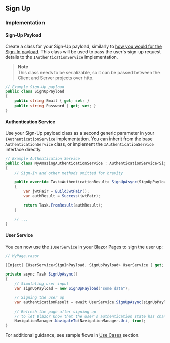 ## Sign Up

### Implementation

#### Sign-Up Payload

Create a class for your Sign-Up payload, similarly to [how you would for the Sign-In payload](../03.authentication.md#sign-in-payload). This class will be used to pass the user's sign-up request details to the `IAuthenticationService` implementation.

> **Note**  
> This class needs to be serializable, so it can be passed between the Client and Server projects over http.

```csharp
// Example Sign-Up payload
public class SignUpPayload
{
    public string Email { get; set; }
    public string Password { get; set; }
}
```

#### Authentication Service

Use your Sign-Up payload class as a second generic parameter in your `IAuthenticationService` implementation. You can inherit from the base `AuthenticationService` class, or implement the `IAuthenticationService` interface directly.

```csharp
// Example Authentication Service
public class MyAmazingAuthenticationService : AuthenticationService<SignInPayload, SignUpPayload>
{
    // Sign-In and other methods omitted for brevity

    public override Task<AuthenticationResult> SignUpAsync(SignUpPayload signUpPayload, CancellationToken cancellationToken = default)
    {
        var jwtPair = BuildJwtPair();
        var authResult = Success(jwtPair);

        return Task.FromResult(authResult);
    }

    // ...
}
```

#### User Service

You can now use the `IUserService` in your Blazor Pages to sign the user up:

```csharp
// MyPage.razor

[Inject] IUserService<SignInPayload, SignUpPayload> UserService { get; set; }

private async Task SignUpAsync()
{
    // Simulating user input
    var signUpPayload = new SignUpPayload("some data");

    // Signing the user up
    var authenticationResult = await UserService.SignUpAsync(signUpPayload);

    // Refresh the page after signing up
    // to let Blazor know that the user's authentication state has changed
    NavigationManager.NavigateTo(NavigationManager.Uri, true);
}
```

For additional guidance, see sample flows in [Use Cases](../04.use-cases.md) section.